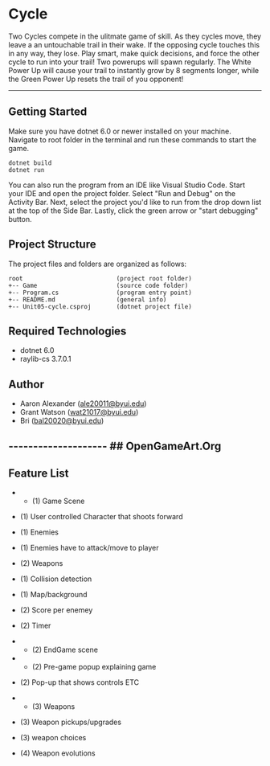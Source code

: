 # Cycle
Two Cycles compete in the ulitmate game of skill. As they cycles move, they leave a an untouchable trail in their wake. If the opposing cycle touches this in any way, they lose. Play smart, make quick decisions, and force the other cycle to run into your trail! Two powerups will spawn regularly. The White Power Up will cause your trail to instantly grow by 8 segments longer, while the Green Power Up resets the trail of you opponent!

---
## Getting Started
Make sure you have dotnet 6.0 or newer installed on your machine. Navigate to root folder in the terminal
and run these commands to start the game.
```
dotnet build
dotnet run 
```
You can also run the program from an IDE like Visual Studio Code. 
Start your IDE and open the project folder. Select "Run and Debug" on 
the Activity Bar. Next, select the project you'd like to run from the 
drop down list at the top of the Side Bar. Lastly, click the green 
arrow or "start debugging" button.

## Project Structure
The project files and folders are organized as follows:
```
root                          (project root folder)
+-- Game                      (source code folder)
+-- Program.cs                (program entry point)    
+-- README.md                 (general info)
+-- Unit05-cycle.csproj       (dotnet project file)
```

## Required Technologies
* dotnet 6.0
* raylib-cs 3.7.0.1

## Author
* Aaron Alexander (ale20011@byui.edu)
* Grant Watson (wat21017@byui.edu)
* Bri (bal20020@byui.edu)

## -------------------- ## OpenGameArt.Org 

## Feature List

* * (1) Game Scene
* (1) User controlled Character that shoots forward
* (1) Enemies
* (1) Enemies have to attack/move to player
* (2) Weapons
* (1) Collision detection
* (1) Map/background
* (2) Score per enemey
* (2) Timer

* * (2) EndGame scene

* * (2) Pre-game popup explaining game
* (2) Pop-up that shows controls ETC

* * (3) Weapons
* (3) Weapon pickups/upgrades
* (3) weapon choices
* (4) Weapon evolutions